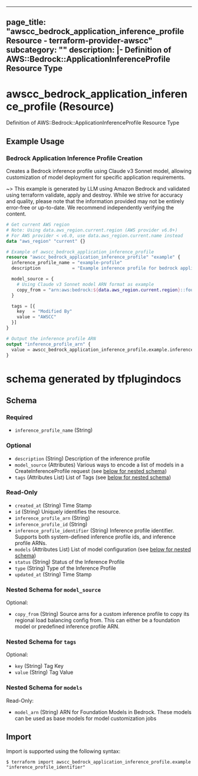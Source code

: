 
---
page_title: "awscc_bedrock_application_inference_profile Resource - terraform-provider-awscc"
subcategory: ""
description: |-
  Definition of AWS::Bedrock::ApplicationInferenceProfile Resource Type
---

# awscc_bedrock_application_inference_profile (Resource)

Definition of AWS::Bedrock::ApplicationInferenceProfile Resource Type

## Example Usage

### Bedrock Application Inference Profile Creation

Creates a Bedrock inference profile using Claude v3 Sonnet model, allowing customization of model deployment for specific application requirements.

~> This example is generated by LLM using Amazon Bedrock and validated using terraform validate, apply and destroy. While we strive for accuracy and quality, please note that the information provided may not be entirely error-free or up-to-date. We recommend independently verifying the content.

```terraform
# Get current AWS region
# Note: Using data.aws_region.current.region (AWS provider v6.0+)
# For AWS provider < v6.0, use data.aws_region.current.name instead
data "aws_region" "current" {}

# Example of awscc_bedrock_application_inference_profile
resource "awscc_bedrock_application_inference_profile" "example" {
  inference_profile_name = "example-profile"
  description            = "Example inference profile for bedrock application"

  model_source = {
    # Using Claude v3 Sonnet model ARN format as example
    copy_from = "arn:aws:bedrock:${data.aws_region.current.region}::foundation-model/anthropic.claude-3-sonnet-20240229-v1:0"
  }

  tags = [{
    key   = "Modified By"
    value = "AWSCC"
  }]
}

# Output the inference profile ARN
output "inference_profile_arn" {
  value = awscc_bedrock_application_inference_profile.example.inference_profile_arn
}
```

# schema generated by tfplugindocs
## Schema

### Required

- `inference_profile_name` (String)

### Optional

- `description` (String) Description of the inference profile
- `model_source` (Attributes) Various ways to encode a list of models in a CreateInferenceProfile request (see [below for nested schema](#nestedatt--model_source))
- `tags` (Attributes List) List of Tags (see [below for nested schema](#nestedatt--tags))

### Read-Only

- `created_at` (String) Time Stamp
- `id` (String) Uniquely identifies the resource.
- `inference_profile_arn` (String)
- `inference_profile_id` (String)
- `inference_profile_identifier` (String) Inference profile identifier. Supports both system-defined inference profile ids, and inference profile ARNs.
- `models` (Attributes List) List of model configuration (see [below for nested schema](#nestedatt--models))
- `status` (String) Status of the Inference Profile
- `type` (String) Type of the Inference Profile
- `updated_at` (String) Time Stamp

<a id="nestedatt--model_source"></a>
### Nested Schema for `model_source`

Optional:

- `copy_from` (String) Source arns for a custom inference profile to copy its regional load balancing config from. This
can either be a foundation model or predefined inference profile ARN.


<a id="nestedatt--tags"></a>
### Nested Schema for `tags`

Optional:

- `key` (String) Tag Key
- `value` (String) Tag Value


<a id="nestedatt--models"></a>
### Nested Schema for `models`

Read-Only:

- `model_arn` (String) ARN for Foundation Models in Bedrock. These models can be used as base models for model customization jobs

## Import

Import is supported using the following syntax:

```shell
$ terraform import awscc_bedrock_application_inference_profile.example "inference_profile_identifier"
```
